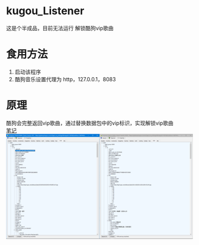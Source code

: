 # kugou_Listener
这是个半成品，目前无法运行
解锁酷狗vip歌曲

# 食用方法
 1. 启动该程序 
 2. 酷狗音乐设置代理为 http，127.0.0.1，8083  

# 原理
酷狗会完整返回vip歌曲，通过替换数据包中的vip标识，实现解锁vip歌曲  
[笔记](笔记.txt)
![image](./image/show.png)